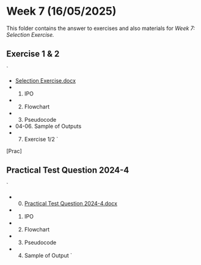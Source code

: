 # Week 7 (16/05/2025)

This folder contains the answer to exercises and also materials for *Week 7: Selection Exercise.*

## Exercise 1 & 2
`
 - [Selection Exercise.docx](https://github.com/shahxvi/uitm-cdcs110/blob/sem1/CSC121/W7%20Selection%20Exercise/Selection%20Exercise.docx)
 - 01. IPO
 - 02. Flowchart
 - 03. Pseudocode
 - 04-06. Sample of Outputs
 - 07. Exercise 1/2
 `

[Prac]

## Practical Test Question 2024-4
`
  - 00. [Practical Test Question 2024-4.docx](https://github.com/shahxvi/uitm-cdcs110/blob/sem1/CSC121/W7%20Selection%20Exercise/Practical%20Test%20Question%202024-4/00.%20Practical%20Test%20Question%202024-4.docx)
  - 01. IPO
  - 02. Flowchart
  - 03. Pseudocode
  - 04. Sample of Output
`